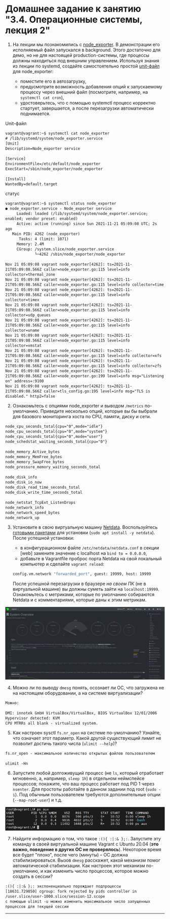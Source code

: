 # Домашнее задание к занятию "3.4. Операционные системы, лекция 2"

1. На лекции мы познакомились с [node_exporter](https://github.com/prometheus/node_exporter/releases). В демонстрации его исполняемый файл запускался в background. Этого достаточно для демо, но не для настоящей production-системы, где процессы должны находиться под внешним управлением. Используя знания из лекции по systemd, создайте самостоятельно простой [unit-файл](https://www.freedesktop.org/software/systemd/man/systemd.service.html) для node_exporter:

    * поместите его в автозагрузку,
    * предусмотрите возможность добавления опций к запускаемому процессу через внешний файл (посмотрите, например, на `systemctl cat cron`),
    * удостоверьтесь, что с помощью systemctl процесс корректно стартует, завершается, а после перезагрузки автоматически поднимается.

Unit-файл
```
vagrant@vagrant:~$ systemctl cat node_exporter
# /lib/systemd/system/node_exporter.service
[Unit]
Description=Node_exporter service

[Service]
EnvironmentFile=/etc/default/node_exporter
ExecStart=/sbin/node_exporter/node_exporter

[Install]
WantedBy=default.target

```
статус
```
vagrant@vagrant:~$ systemctl status node_exporter
● node_exporter.service - Node_exporter service
     Loaded: loaded (/lib/systemd/system/node_exporter.service; enabled; vendor preset: enabled)
     Active: active (running) since Sun 2021-11-21 05:09:08 UTC; 2s ago
   Main PID: 4262 (node_exporter)
      Tasks: 4 (limit: 1071)
     Memory: 2.4M
     CGroup: /system.slice/node_exporter.service
             └─4262 /sbin/node_exporter/node_exporter

Nov 21 05:09:08 vagrant node_exporter[4262]: ts=2021-11-21T05:09:08.566Z caller=node_exporter.go:115 level=info collector=thermal_zone
Nov 21 05:09:08 vagrant node_exporter[4262]: ts=2021-11-21T05:09:08.566Z caller=node_exporter.go:115 level=info collector=time
Nov 21 05:09:08 vagrant node_exporter[4262]: ts=2021-11-21T05:09:08.566Z caller=node_exporter.go:115 level=info collector=timex
Nov 21 05:09:08 vagrant node_exporter[4262]: ts=2021-11-21T05:09:08.566Z caller=node_exporter.go:115 level=info collector=udp_queues
Nov 21 05:09:08 vagrant node_exporter[4262]: ts=2021-11-21T05:09:08.566Z caller=node_exporter.go:115 level=info collector=uname
Nov 21 05:09:08 vagrant node_exporter[4262]: ts=2021-11-21T05:09:08.566Z caller=node_exporter.go:115 level=info collector=vmstat
Nov 21 05:09:08 vagrant node_exporter[4262]: ts=2021-11-21T05:09:08.566Z caller=node_exporter.go:115 level=info collector=xfs
Nov 21 05:09:08 vagrant node_exporter[4262]: ts=2021-11-21T05:09:08.566Z caller=node_exporter.go:115 level=info collector=zfs
Nov 21 05:09:08 vagrant node_exporter[4262]: ts=2021-11-21T05:09:08.566Z caller=node_exporter.go:199 level=info msg="Listening on" address=:9100
Nov 21 05:09:08 vagrant node_exporter[4262]: ts=2021-11-21T05:09:08.566Z caller=tls_config.go:195 level=info msg="TLS is disabled." http2=false

```

2. Ознакомьтесь с опциями node_exporter и выводом `/metrics` по-умолчанию. Приведите несколько опций, которые вы бы выбрали для базового мониторинга хоста по CPU, памяти, диску и сети.

```
node_cpu_seconds_total{cpu="0",mode="idle"}
node_cpu_seconds_total{cpu="0",mode="system"}
node_cpu_seconds_total{cpu="0",mode="user"}
node_schedstat_waiting_seconds_total{cpu="0"}

node_memory_Active_bytes
node_memory_MemFree_bytes
node_memory_SwapFree_bytes
node_pressure_memory_waiting_seconds_total 

node_disk_info
node_disk_io_now
node_disk_read_time_seconds_total
node_disk_write_time_seconds_total

node_netstat_TcpExt_ListenDrops 
node_network_info
node_network_speed_bytes
node_network_up

```
3. Установите в свою виртуальную машину [Netdata](https://github.com/netdata/netdata). Воспользуйтесь [готовыми пакетами](https://packagecloud.io/netdata/netdata/install) для установки (`sudo apt install -y netdata`). После успешной установки:
    * в конфигурационном файле `/etc/netdata/netdata.conf` в секции [web] замените значение с localhost на `bind to = 0.0.0.0`,
    * добавьте в Vagrantfile проброс порта Netdata на свой локальный компьютер и сделайте `vagrant reload`:

    ```bash
    config.vm.network "forwarded_port", guest: 19999, host: 19999
    ```

    После успешной перезагрузки в браузере *на своем ПК* (не в виртуальной машине) вы должны суметь зайти на `localhost:19999`. Ознакомьтесь с метриками, которые по умолчанию собираются Netdata и с комментариями, которые даны к этим метрикам.

![Alt-text](netdata.png)

4. Можно ли по выводу `dmesg` понять, осознает ли ОС, что загружена не на настоящем оборудовании, а на системе виртуализации?
```
Можно:

DMI: innotek GmbH VirtualBox/VirtualBox, BIOS VirtualBox 12/01/2006
Hypervisor detected: KVM
CPU MTRRs all blank - virtualized system.
```
5. Как настроен sysctl `fs.nr_open` на системе по-умолчанию? Узнайте, что означает этот параметр. Какой другой существующий лимит не позволит достичь такого числа (`ulimit --help`)?
```
fs.nr_open - максимальное количество открытых файлов пользователем

ulimit -Hn
```
6. Запустите любой долгоживущий процесс (не `ls`, который отработает мгновенно, а, например, `sleep 1h`) в отдельном неймспейсе процессов; покажите, что ваш процесс работает под PID 1 через `nsenter`. Для простоты работайте в данном задании под root (`sudo -i`). Под обычным пользователем требуются дополнительные опции (`--map-root-user`) и т.д.

![Alt-text](nsenter.png)

7. Найдите информацию о том, что такое `:(){ :|:& };:`. Запустите эту команду в своей виртуальной машине Vagrant с Ubuntu 20.04 (**это важно, поведение в других ОС не проверялось**). Некоторое время все будет "плохо", после чего (минуты) – ОС должна стабилизироваться. Вызов `dmesg` расскажет, какой механизм помог автоматической стабилизации. Как настроен этот механизм по-умолчанию, и как изменить число процессов, которое можно создать в сессии?

```
:(){ :|:& };: экспоненциально порождает подпроцессы
[18631.729050] cgroup: fork rejected by pids controller in /user.slice/user-1000.slice/session-12.scope
c помощью ulimit -u можно изменить максимальное число запущенных процессов для текущей сессии
```
 ---
